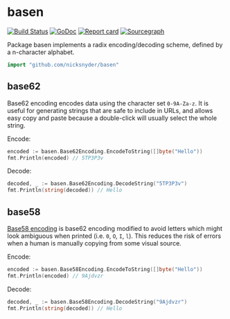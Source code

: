 # basen

[![Build Status](https://travis-ci.org/nicksnyder/basen.svg?branch=master)](http://travis-ci.org/nicksnyder/basen) [![GoDoc](http://godoc.org/github.com/nicksnyder/basen?status.svg)](http://godoc.org/github.com/nicksnyder/basen/basen) [![Report card](https://goreportcard.com/badge/github.com/nicksnyder/basen)](https://goreportcard.com/report/github.com/nicksnyder/basen) [![Sourcegraph](https://sourcegraph.com/github.com/nicksnyder/basen/-/badge.svg)](https://sourcegraph.com/github.com/nicksnyder/basen?badge)

Package basen implements a radix encoding/decoding scheme, defined by a n-character alphabet.

```go
import "github.com/nicksnyder/basen"
```

## base62

Base62 encoding encodes data using the character set `0-9A-Za-z`. It is useful for generating strings that are safe to include in URLs, and allows easy copy and paste because a double-click will usually select the whole string.

Encode:

```go
encoded := basen.Base62Encoding.EncodeToString([]byte("Hello"))
fmt.Println(encoded) // 5TP3P3v
```

Decode:

```go
decoded, _ := basen.Base62Encoding.DecodeString("5TP3P3v")
fmt.Println(string(decoded)) // Hello
```

## base58

[Base58 encoding](https://en.wikipedia.org/wiki/Base58) is base62 encoding modified to avoid letters which might look ambiguous when printed (i.e. `0`, `O`, `I`, `l`). This reduces the risk of errors when a human is manually copying from some visual source.

Encode:

```go
encoded := basen.Base58Encoding.EncodeToString([]byte("Hello"))
fmt.Println(encoded) // 9Ajdvzr
```

Decode:

```go
decoded, _ := basen.Base58Encoding.DecodeString("9Ajdvzr")
fmt.Println(string(decoded)) // Hello
```
